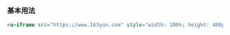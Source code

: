 ### 基本用法

``` html
<u-iframe src="https://www.163yun.com" style="width: 100%; height: 400px;"></u-iframe>
```
